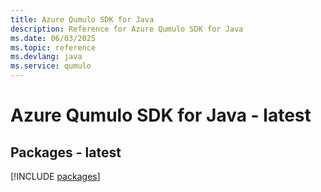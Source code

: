 ```yaml
---
title: Azure Qumulo SDK for Java
description: Reference for Azure Qumulo SDK for Java
ms.date: 06/03/2025
ms.topic: reference
ms.devlang: java
ms.service: qumulo
---
```

# Azure Qumulo SDK for Java - latest
## Packages - latest
[!INCLUDE [packages](qumulo-index.md)]